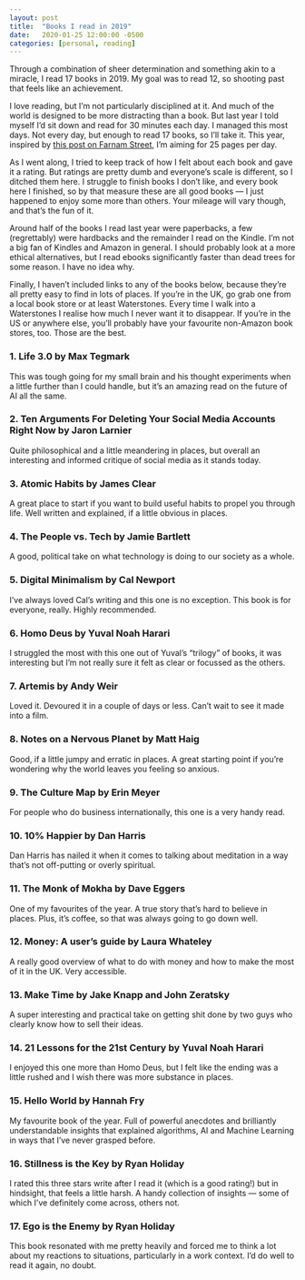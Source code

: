 ```yaml
---
layout: post
title:  "Books I read in 2019"
date:   2020-01-25 12:00:00 -0500
categories: [personal, reading]
---
```

Through a combination of sheer determination and something akin to a miracle, I read 17 books in 2019. My goal was to read 12, so shooting past that feels like an achievement.

I love reading, but I’m not particularly disciplined at it. And much of the world is designed to be more distracting than a book. But last year I told myself I’d sit down and read for 30 minutes each day. I managed this most days. Not every day, but enough to read 17 books, so I’ll take it. This year, inspired by [this post on Farnam Street](https://fs.blog/2015/12/twenty-five-pages-a-day/), I’m aiming for 25 pages per day.

As I went along, I tried to keep track of how I felt about each book and gave it a rating. But ratings are pretty dumb and everyone’s scale is different, so I ditched them here. I struggle to finish books I don’t like, and every book here I finished, so by that measure these are all good books — I just happened to enjoy some more than others. Your mileage will vary though, and that’s the fun of it.

Around half of the books I read last year were paperbacks, a few (regrettably) were hardbacks and the remainder I read on the Kindle. I’m not a big fan of Kindles and Amazon in general. I should probably look at a more ethical alternatives, but I read ebooks significantly faster than dead trees for some reason. I have no idea why.

Finally, I haven’t included links to any of the books below, because they’re all pretty easy to find in lots of places. If you’re in the UK, go grab one from a local book store or at least Waterstones. Every time I walk into a Waterstones I realise how much I never want it to disappear. If you’re in the US or anywhere else, you’ll probably have your favourite non-Amazon book stores, too. Those are the best.

### 1. Life 3.0 by Max Tegmark

This was tough going for my small brain and his thought experiments when a little further than I could handle, but it’s an amazing read on the future of AI all the same.

### 2. Ten Arguments For Deleting Your Social Media Accounts Right Now by Jaron Larnier

Quite philosophical and a little meandering in places, but overall an interesting and informed critique of social media as it stands today.

### 3. Atomic Habits by James Clear

A great place to start if you want to build useful habits to propel you through life. Well written and explained, if a little obvious in places.

### 4. The People vs. Tech by Jamie Bartlett

A good, political take on what technology is doing to our society as a whole.

### 5. Digital Minimalism by Cal Newport

I’ve always loved Cal’s writing and this one is no exception. This book is for everyone, really. Highly recommended.

### 6. Homo Deus by Yuval Noah Harari

I struggled the most with this one out of Yuval’s “trilogy” of books, it was interesting but I’m not really sure it felt as clear or focussed as the others.

### 7. Artemis by Andy Weir

Loved it. Devoured it in a couple of days or less. Can’t wait to see it made into a film.

### 8. Notes on a Nervous Planet by Matt Haig

Good, if a little jumpy and erratic in places. A great starting point if you’re wondering why the world leaves you feeling so anxious.

### 9. The Culture Map by Erin Meyer

For people who do business internationally, this one is a very handy read.

### 10. 10% Happier by Dan Harris

Dan Harris has nailed it when it comes to talking about meditation in a way that’s not off-putting or overly spiritual.

### 11. The Monk of Mokha by Dave Eggers

One of my favourites of the year. A true story that’s hard to believe in places. Plus, it’s coffee, so that was always going to go down well.

### 12. Money: A user’s guide by Laura Whateley

A really good overview of what to do with money and how to make the most of it in the UK. Very accessible.

### 13. Make Time by Jake Knapp and John Zeratsky

A super interesting and practical take on getting shit done by two guys who clearly know how to sell their ideas.

### 14. 21 Lessons for the 21st Century by Yuval Noah Harari

I enjoyed this one more than Homo Deus, but I felt like the ending was a little rushed and I wish there was more substance in places.

### 15. Hello World by Hannah Fry

My favourite book of the year. Full of powerful anecdotes and brilliantly understandable insights that explained algorithms, AI and Machine Learning in ways that I’ve never grasped before.

### 16. Stillness is the Key by Ryan Holiday

I rated this three stars write after I read it (which is a good rating!) but in hindsight, that feels a little harsh. A handy collection of insights — some of which I’ve definitely come across, others not.

### 17. Ego is the Enemy by Ryan Holiday

This book resonated with me pretty heavily and forced me to think a lot about my reactions to situations, particularly in a work context. I’d do well to read it again, no doubt.
